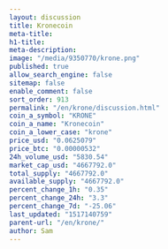 ```yaml
---
layout: discussion
title: Kronecoin
meta-title: 
h1-title: 
meta-description: 
image: "/media/9350770/krone.png"
published: true
allow_search_engine: false
sitemap: false
enable_comment: false
sort_order: 913
permalink: "/en/krone/discussion.html"
coin_a_symbol: "KRONE"
coin_a_name: "Kronecoin"
coin_a_lower_case: "krone"
price_usd: "0.0625079"
price_btc: "0.00000532"
24h_volume_usd: "5830.54"
market_cap_usd: "4667792.0"
total_supply: "4667792.0"
available_supply: "4667792.0"
percent_change_1h: "0.35"
percent_change_24h: "3.3"
percent_change_7d: "-25.06"
last_updated: "1517140759"
parent-url: "/en/krone/"
author: Sam
---
```


